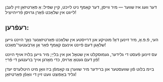 דער װעג איז שװער — מיר װײסן,
דער קאַמף ניט לײַכט, קײן שפּיל:
אַ פּאַרטיזאַן זײַן לעבן לײגט אין שלאַכט
פֿאַרן גרױסן פֿרײַהײַציל!

## רעפֿרען: 
העי, פֿ.פּ.אָ, מיר זײַנען דאָ!
מוטיקע און דרײַסטע אין שלאַכט
פּאַרטיזאַנער נאָך הײַנט
גײען שלאָגן דעם פֿײַנט
אינעם קאַמף פֿאַר אַן אַרבעטער־מאַכט!

עס זײַנען פֿעסט די גלידער, 
געמוסקלט אין שטאָל און אין בלײַ;
מיר גײען בלױז אױף הײַנט
פֿון דעם געטאָ אַרױס,
כּדי מאָרגן אײַך ברענגען די פֿרײַ!

בײַמ בלוט פֿון שװעסטער און ברידער
מיר שװערן צו קאַמפֿן ביז װאַן
מיט היטלערס יעדן גליד
באַפּוצט װעט זײַן
די װאַפֿן פּאַרטיזאַן!
